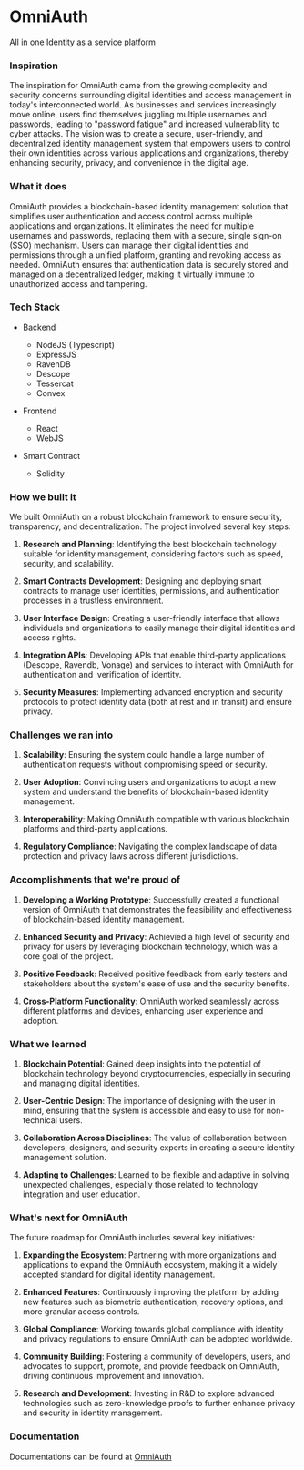 # OmniAuth
All in one Identity as a service platform

### Inspiration

The inspiration for OmniAuth came from the growing complexity and security concerns surrounding digital identities and access management in today's interconnected world. As businesses and services increasingly move online, users find themselves juggling multiple usernames and passwords, leading to "password fatigue" and increased vulnerability to cyber attacks. The vision was to create a secure, user-friendly, and decentralized identity management system that empowers users to control their own identities across various applications and organizations, thereby enhancing security, privacy, and convenience in the digital age.


### What it does

OmniAuth provides a blockchain-based identity management solution that simplifies user authentication and access control across multiple applications and organizations. It eliminates the need for multiple usernames and passwords, replacing them with a secure, single sign-on (SSO) mechanism. Users can manage their digital identities and permissions through a unified platform, granting and revoking access as needed. OmniAuth ensures that authentication data is securely stored and managed on a decentralized ledger, making it virtually immune to unauthorized access and tampering.

### Tech Stack
- Backend
  * NodeJS (Typescript)
  * ExpressJS
  * RavenDB
  * Descope
  * Tessercat
  * Convex

- Frontend
  * React
  * WebJS

- Smart Contract
  * Solidity

### How we built it

We built OmniAuth on a robust blockchain framework to ensure security, transparency, and decentralization. The project involved several key steps:


1. **Research and Planning**: Identifying the best blockchain technology suitable for identity management, considering factors such as speed, security, and scalability.

2. **Smart Contracts Development**: Designing and deploying smart contracts to manage user identities, permissions, and authentication processes in a trustless environment.

3. **User Interface Design**: Creating a user-friendly interface that allows individuals and organizations to easily manage their digital identities and access rights.

4. **Integration APIs**: Developing APIs that enable third-party applications (Descope, Ravendb, Vonage) and services to interact with OmniAuth for authentication and  verification of identity.

5. **Security Measures**: Implementing advanced encryption and security protocols to protect identity data (both at rest and in transit) and ensure privacy.


### Challenges we ran into

1. **Scalability**: Ensuring the system could handle a large number of authentication requests without compromising speed or security.

2. **User Adoption**: Convincing users and organizations to adopt a new system and understand the benefits of blockchain-based identity management.

3. **Interoperability**: Making OmniAuth compatible with various blockchain platforms and third-party applications.

4. **Regulatory Compliance**: Navigating the complex landscape of data protection and privacy laws across different jurisdictions.


### Accomplishments that we're proud of

1. **Developing a Working Prototype**: Successfully created a functional version of OmniAuth that demonstrates the feasibility and effectiveness of blockchain-based identity management.

2. **Enhanced Security and Privacy**: Achievied a high level of security and privacy for users by leveraging blockchain technology, which was a core goal of the project.

3. **Positive Feedback**: Received positive feedback from early testers and stakeholders about the system's ease of use and the security benefits.

4. **Cross-Platform Functionality**: OmniAuth worked seamlessly across different platforms and devices, enhancing user experience and adoption.


### What we learned

1. **Blockchain Potential**: Gained deep insights into the potential of blockchain technology beyond cryptocurrencies, especially in securing and managing digital identities.

2. **User-Centric Design**: The importance of designing with the user in mind, ensuring that the system is accessible and easy to use for non-technical users.

3. **Collaboration Across Disciplines**: The value of collaboration between developers, designers, and security experts in creating a secure identity management solution.

4. **Adapting to Challenges**: Learned to be flexible and adaptive in solving unexpected challenges, especially those related to technology integration and user education.


### What's next for OmniAuth

The future roadmap for OmniAuth includes several key initiatives:

1. **Expanding the Ecosystem**: Partnering with more organizations and applications to expand the OmniAuth ecosystem, making it a widely accepted standard for digital identity management.

2. **Enhanced Features**: Continuously improving the platform by adding new features such as biometric authentication, recovery options, and more granular access controls.

3. **Global Compliance**: Working towards global compliance with identity and privacy regulations to ensure OmniAuth can be adopted worldwide.

4. **Community Building**: Fostering a community of developers, users, and advocates to support, promote, and provide feedback on OmniAuth, driving continuous improvement and innovation.

5. **Research and Development**: Investing in R&D to explore advanced technologies such as zero-knowledge proofs to further enhance privacy and security in identity management.


### Documentation
Documentations can be found at [OmniAuth](https://omni-auth.onrender.com/api-docs)